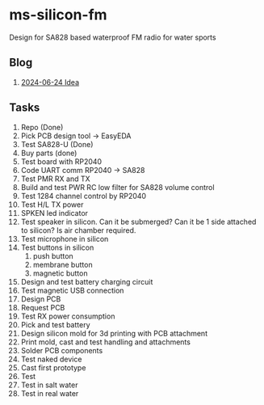 # ms-silicon-fm
Design for SA828 based waterproof FM radio for water sports


## Blog

1. [2024-06-24 Idea](./blog/20240624-Idea.md)

## Tasks

1. Repo (Done)
2. Pick PCB design tool -> EasyEDA
3. Test SA828-U (Done)
4. Buy parts (done)
5. Test board with RP2040
6. Code UART comm RP2040 -> SA828
7. Test PMR RX and TX
8. Build and test PWR RC low filter for SA828 volume control
9. Test 1284 channel control by RP2040
10. Test H/L TX power
11. SPKEN led indicator
12. Test speaker in silicon. Can it be submerged? Can it be 1 side attached to silicon? Is air chamber required.
13. Test microphone in silicon
14. Test buttons in silicon
    1.  push button
    2.  membrane button
    3.  magnetic button
15. Design and test battery charging circuit
16. Test magnetic USB connection 
17. Design PCB
18. Request PCB
19. Test RX power consumption
20. Pick and test battery
21. Design silicon mold for 3d printing with PCB attachment
22. Print mold, cast and test handling and attachments
23. Solder PCB components
24. Test naked device
25. Cast first prototype
26. Test
27. Test in salt water
28. Test in real water